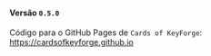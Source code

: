 #### Versão `0.5.0`

Código para o GitHub Pages de `Cards of KeyForge`: https://cardsofkeyforge.github.io
